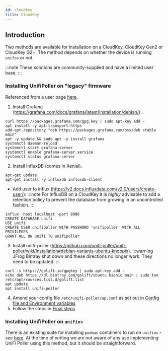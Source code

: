 ```yaml
---
id: cloudkey
title: CloudKey
---
```


## Introduction

Two methods are available for installation on a CloudKey, CloudKey Gen2 or CloudKey G2+. The method depends on whether the device is running `unifos` or not.

:::note
These solutions are community-supplied and have a limited user base.
:::

### Installing UnifiPoller on "legacy" firmware

Referenced from a user page [here](https://www.robertcampbell.dev/2020/07/installing-unifi-poller-influxdb-and.html).

1. Install Grafana (https://grafana.com/docs/grafana/latest/installation/debian/).
```
curl https://packages.grafana.com/gpg.key | sudo apt-key add -
apt install -y apt-transport-https
add-apt-repository "deb https://packages.grafana.com/oss/deb stable main"
apt -y update && sudo apt -y install grafana
systemctl daemon-reload
systemctl start grafana-server
systemctl enable grafana-server.service
systemctl status grafana-server
```
2. Install InfluxDB (comes in Xenial).
```
apt-get update
apt-get install -y influxdb influxdb-client
```
  -  Add user to influx (https://v2.docs.influxdata.com/v2.0/users/create-user/):
  :::note
  For InfluxDB on a CloudKey it is *highly* advisable to add a retention policy to prevent the database from growing in an uncontrolled fashion.
  :::
```
influx -host localhost -port 8086
CREATE DATABASE unifi
USE unifi
CREATE USER unifipoller WITH PASSWORD 'unifipoller' WITH ALL PRIVILEGES
GRANT ALL ON unifi TO unifipoller
```
3. Install unifi-poller (https://github.com/unifi-poller/unifi-poller/wiki/Installation#debian-variants-ubuntu-knoppix).
:::warning
JFrog Bintray shut down and these directions no longer work. They need to be updated.
:::
```
curl -s https://golift.io/gpgkey | sudo apt-key add -
echo deb https://dl.bintray.com/golift/ubuntu bionic main | sudo tee /etc/apt/sources.list.d/golift.list
apt update
apt install unifi-poller
```
4. Amend your config file `/etc/unifi-poller/up.conf` as set out in [Config file and Environment variables](../install/configuration)
5. Follow the steps in [Final steps](../install/finish)

### Installing UnifiPoller on `unifios`

There is an existing suite for installing `podman` containers to run on `unifios` - see [here](https://github.com/boostchicken/udm-utilities). At the time of writing we are not aware of any use implementing UniFi Poller using this method, but it should be straightforward.
